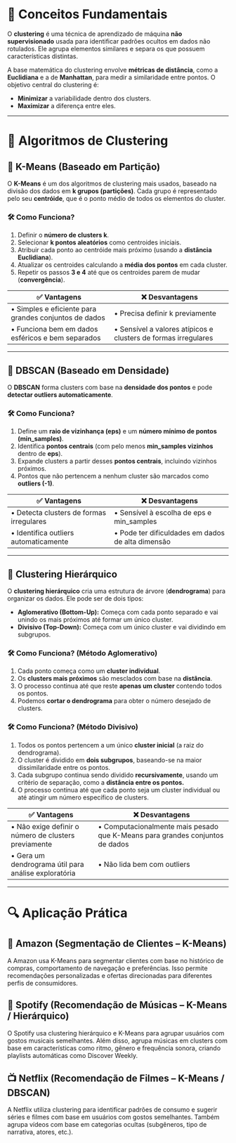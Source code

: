 # 📌 Conceitos Fundamentais
O **clustering** é uma técnica de aprendizado de máquina **não supervisionado** usada para identificar padrões ocultos em dados não rotulados. Ele agrupa elementos similares e separa os que possuem características distintas.

A base matemática do clustering envolve **métricas de distância**, como a **Euclidiana** e a de **Manhattan**, para medir a similaridade entre pontos. O objetivo central do clustering é:
- **Minimizar** a variabilidade dentro dos clusters.
- **Maximizar** a diferença entre eles.

---

# 🚀 Algoritmos de Clustering

## 🔹 K-Means (Baseado em Partição)
O **K-Means** é um dos algoritmos de clustering mais usados, baseado na divisão dos dados em **k grupos (partições)**. Cada grupo é representado pelo seu **centróide**, que é o ponto médio de todos os elementos do cluster.

### 🛠 Como Funciona?
1. Definir o **número de clusters k**.
2. Selecionar **k pontos aleatórios** como centroides iniciais.
3. Atribuir cada ponto ao centróide mais próximo (usando a **distância Euclidiana**).
4. Atualizar os centroides calculando a **média dos pontos** em cada cluster.
5. Repetir os passos **3 e 4** até que os centroides parem de mudar (**convergência**).

| ✅ **Vantagens** | ❌ **Desvantagens** |
| --- | --- |
| • Simples e eficiente para grandes conjuntos de dados | • Precisa definir k previamente |
| • Funciona bem em dados esféricos e bem separados | • Sensível a valores atípicos e clusters de formas irregulares |

---

## 🔹 DBSCAN (Baseado em Densidade)
O **DBSCAN** forma clusters com base na **densidade dos pontos** e pode **detectar outliers automaticamente**.

### 🛠 Como Funciona?
1. Define um **raio de vizinhança (eps)** e um **número mínimo de pontos (min_samples)**.
2. Identifica **pontos centrais** (com pelo menos **min_samples vizinhos** dentro de **eps**).
3. Expande clusters a partir desses **pontos centrais**, incluindo vizinhos próximos.
4. Pontos que não pertencem a nenhum cluster são marcados como **outliers (-1)**.

| ✅ **Vantagens** | ❌ **Desvantagens** |
| --- | --- |
| • Detecta clusters de formas irregulares | • Sensível à escolha de eps e min_samples |
| • Identifica outliers automaticamente | • Pode ter dificuldades em dados de alta dimensão |

---

## 🔹 Clustering Hierárquico
O **clustering hierárquico** cria uma estrutura de árvore (**dendrograma**) para organizar os dados. Ele pode ser de dois tipos:
- **Aglomerativo (Bottom-Up):** Começa com cada ponto separado e vai unindo os mais próximos até formar um único cluster.
- **Divisivo (Top-Down):** Começa com um único cluster e vai dividindo em subgrupos.

### 🛠 Como Funciona? (Método Aglomerativo)
1. Cada ponto começa como um **cluster individual**.
2. Os **clusters mais próximos** são mesclados com base na **distância**.
3. O processo continua até que reste **apenas um cluster** contendo todos os pontos.
4. Podemos **cortar o dendrograma** para obter o número desejado de clusters.

### 🛠 Como Funciona? (Método Divisivo)
1.  Todos os pontos pertencem a um único **cluster inicial** (a raiz do dendrograma).
2.  O cluster é dividido em **dois subgrupos**, baseando-se na maior dissimilaridade entre os pontos.
3. Cada subgrupo continua sendo dividido **recursivamente**, usando um critério de separação, como a **distância entre os pontos.**
4. O processo continua até que cada ponto seja um cluster individual ou até atingir um número específico de clusters.

| ✅ **Vantagens** | ❌ **Desvantagens** |
| --- | --- |
| • Não exige definir o número de clusters previamente | • Computacionalmente mais pesado que K-Means para grandes conjuntos de dados |
| • Gera um dendrograma útil para análise exploratória | • Não lida bem com outliers |

---

# 🔍 Aplicação Prática
## 🛒 Amazon (Segmentação de Clientes – K-Means)
A Amazon usa K-Means para segmentar clientes com base no histórico de compras, comportamento de navegação e preferências.
Isso permite recomendações personalizadas e ofertas direcionadas para diferentes perfis de consumidores.

## 🎵 Spotify (Recomendação de Músicas – K-Means / Hierárquico)
O Spotify usa clustering hierárquico e K-Means para agrupar usuários com gostos musicais semelhantes.
Além disso, agrupa músicas em clusters com base em características como ritmo, gênero e frequência sonora, criando playlists automáticas como Discover Weekly.

## 📺 Netflix (Recomendação de Filmes – K-Means / DBSCAN)
A Netflix utiliza clustering para identificar padrões de consumo e sugerir séries e filmes com base em usuários com gostos semelhantes.
Também agrupa vídeos com base em categorias ocultas (subgêneros, tipo de narrativa, atores, etc.).
